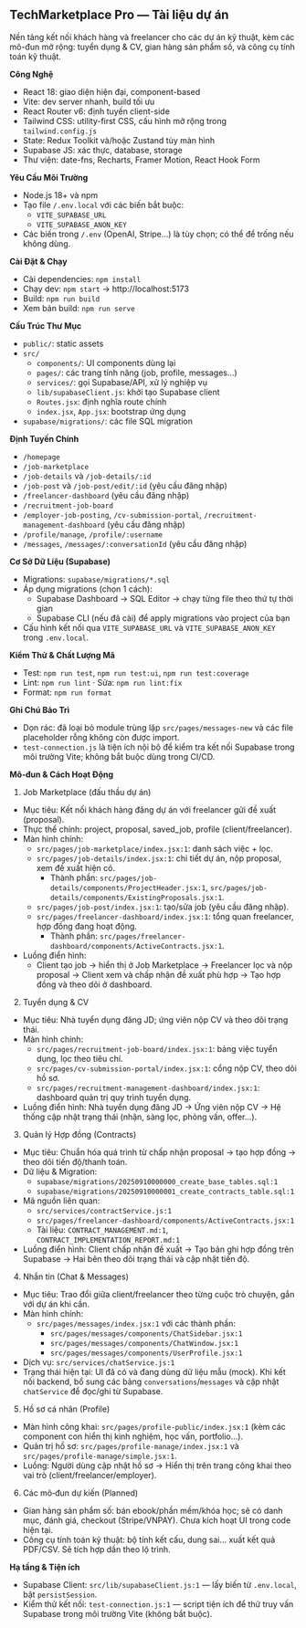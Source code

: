 ## TechMarketplace Pro — Tài liệu dự án

Nền tảng kết nối khách hàng và freelancer cho các dự án kỹ thuật, kèm các mô-đun mở rộng: tuyển dụng & CV, gian hàng sản phẩm số, và công cụ tính toán kỹ thuật.

**Công Nghệ**
- React 18: giao diện hiện đại, component-based
- Vite: dev server nhanh, build tối ưu
- React Router v6: định tuyến client-side
- Tailwind CSS: utility-first CSS, cấu hình mở rộng trong `tailwind.config.js`
- State: Redux Toolkit và/hoặc Zustand tùy màn hình
- Supabase JS: xác thực, database, storage
- Thư viện: date-fns, Recharts, Framer Motion, React Hook Form

**Yêu Cầu Môi Trường**
- Node.js 18+ và npm
- Tạo file `/.env.local` với các biến bắt buộc:
  - `VITE_SUPABASE_URL`
  - `VITE_SUPABASE_ANON_KEY`
- Các biến trong `/.env` (OpenAI, Stripe...) là tùy chọn; có thể để trống nếu không dùng.

**Cài Đặt & Chạy**
- Cài dependencies: `npm install`
- Chạy dev: `npm start` → http://localhost:5173
- Build: `npm run build`
- Xem bản build: `npm run serve`

**Cấu Trúc Thư Mục**
- `public/`: static assets
- `src/`
  - `components/`: UI components dùng lại
  - `pages/`: các trang tính năng (job, profile, messages...)
  - `services/`: gọi Supabase/API, xử lý nghiệp vụ
  - `lib/supabaseClient.js`: khởi tạo Supabase client
  - `Routes.jsx`: định nghĩa route chính
  - `index.jsx`, `App.jsx`: bootstrap ứng dụng
- `supabase/migrations/`: các file SQL migration

**Định Tuyến Chính**
- `/homepage`
- `/job-marketplace`
- `/job-details` và `/job-details/:id`
- `/job-post` và `/job-post/edit/:id` (yêu cầu đăng nhập)
- `/freelancer-dashboard` (yêu cầu đăng nhập)
- `/recruitment-job-board`
- `/employer-job-posting`, `/cv-submission-portal`, `/recruitment-management-dashboard` (yêu cầu đăng nhập)
- `/profile/manage`, `/profile/:username`
- `/messages`, `/messages/:conversationId` (yêu cầu đăng nhập)

**Cơ Sở Dữ Liệu (Supabase)**
- Migrations: `supabase/migrations/*.sql`
- Áp dụng migrations (chọn 1 cách):
  - Supabase Dashboard → SQL Editor → chạy từng file theo thứ tự thời gian
  - Supabase CLI (nếu đã cài) để apply migrations vào project của bạn
- Cấu hình kết nối qua `VITE_SUPABASE_URL` và `VITE_SUPABASE_ANON_KEY` trong `.env.local`.

**Kiểm Thử & Chất Lượng Mã**
- Test: `npm run test`, `npm run test:ui`, `npm run test:coverage`
- Lint: `npm run lint` · Sửa: `npm run lint:fix`
- Format: `npm run format`

**Ghi Chú Bảo Trì**
- Dọn rác: đã loại bỏ module trùng lặp `src/pages/messages-new` và các file placeholder rỗng không còn được import.
- `test-connection.js` là tiện ích nội bộ để kiểm tra kết nối Supabase trong môi trường Vite; không bắt buộc dùng trong CI/CD.

**Mô‑đun & Cách Hoạt Động**

1) Job Marketplace (đấu thầu dự án)
- Mục tiêu: Kết nối khách hàng đăng dự án với freelancer gửi đề xuất (proposal).
- Thực thể chính: project, proposal, saved_job, profile (client/freelancer).
- Màn hình chính:
  - `src/pages/job-marketplace/index.jsx:1`: danh sách việc + lọc.
  - `src/pages/job-details/index.jsx:1`: chi tiết dự án, nộp proposal, xem đề xuất hiện có.
    - Thành phần: `src/pages/job-details/components/ProjectHeader.jsx:1`, `src/pages/job-details/components/ExistingProposals.jsx:1`.
  - `src/pages/job-post/index.jsx:1`: tạo/sửa job (yêu cầu đăng nhập).
  - `src/pages/freelancer-dashboard/index.jsx:1`: tổng quan freelancer, hợp đồng đang hoạt động.
    - Thành phần: `src/pages/freelancer-dashboard/components/ActiveContracts.jsx:1`.
- Luồng điển hình:
  - Client tạo job → hiển thị ở Job Marketplace → Freelancer lọc và nộp proposal → Client xem và chấp nhận đề xuất phù hợp → Tạo hợp đồng và theo dõi ở dashboard.

2) Tuyển dụng & CV
- Mục tiêu: Nhà tuyển dụng đăng JD; ứng viên nộp CV và theo dõi trạng thái.
- Màn hình chính:
  - `src/pages/recruitment-job-board/index.jsx:1`: bảng việc tuyển dụng, lọc theo tiêu chí.
  - `src/pages/cv-submission-portal/index.jsx:1`: cổng nộp CV, theo dõi hồ sơ.
  - `src/pages/recruitment-management-dashboard/index.jsx:1`: dashboard quản trị quy trình tuyển dụng.
- Luồng điển hình: Nhà tuyển dụng đăng JD → Ứng viên nộp CV → Hệ thống cập nhật trạng thái (nhận, sàng lọc, phỏng vấn, offer...).

3) Quản lý Hợp đồng (Contracts)
- Mục tiêu: Chuẩn hóa quá trình từ chấp nhận proposal → tạo hợp đồng → theo dõi tiến độ/thanh toán.
- Dữ liệu & Migration:
  - `supabase/migrations/20250910000000_create_base_tables.sql:1`
  - `supabase/migrations/20250910000001_create_contracts_table.sql:1`
- Mã nguồn liên quan:
  - `src/services/contractService.js:1`
  - `src/pages/freelancer-dashboard/components/ActiveContracts.jsx:1`
  - Tài liệu: `CONTRACT_MANAGEMENT.md:1`, `CONTRACT_IMPLEMENTATION_REPORT.md:1`
- Luồng điển hình: Client chấp nhận đề xuất → Tạo bản ghi hợp đồng trên Supabase → Hai bên theo dõi trạng thái và cập nhật tiến độ.

4) Nhắn tin (Chat & Messages)
- Mục tiêu: Trao đổi giữa client/freelancer theo từng cuộc trò chuyện, gắn với dự án khi cần.
- Màn hình chính:
  - `src/pages/messages/index.jsx:1` với các thành phần:
    - `src/pages/messages/components/ChatSidebar.jsx:1`
    - `src/pages/messages/components/ChatWindow.jsx:1`
    - `src/pages/messages/components/UserProfile.jsx:1`
- Dịch vụ: `src/services/chatService.js:1`
- Trạng thái hiện tại: UI đã có và đang dùng dữ liệu mẫu (mock). Khi kết nối backend, bổ sung các bảng `conversations`/`messages` và cập nhật `chatService` để đọc/ghi từ Supabase.

5) Hồ sơ cá nhân (Profile)
- Màn hình công khai: `src/pages/profile-public/index.jsx:1` (kèm các component con hiển thị kinh nghiệm, học vấn, portfolio...).
- Quản trị hồ sơ: `src/pages/profile-manage/index.jsx:1` và `src/pages/profile-manage/simple.jsx:1`.
- Luồng: Người dùng cập nhật hồ sơ → Hiển thị trên trang công khai theo vai trò (client/freelancer/employer).

6) Các mô‑đun dự kiến (Planned)
- Gian hàng sản phẩm số: bán ebook/phần mềm/khóa học; sẽ có danh mục, đánh giá, checkout (Stripe/VNPAY). Chưa kích hoạt UI trong code hiện tại.
- Công cụ tính toán kỹ thuật: bộ tính kết cấu, dung sai… xuất kết quả PDF/CSV. Sẽ tích hợp dần theo lộ trình.

**Hạ tầng & Tiện ích**
- Supabase Client: `src/lib/supabaseClient.js:1` — lấy biến từ `.env.local`, bật `persistSession`.
- Kiểm thử kết nối: `test-connection.js:1` — script tiện ích để thử truy vấn Supabase trong môi trường Vite (không bắt buộc).

